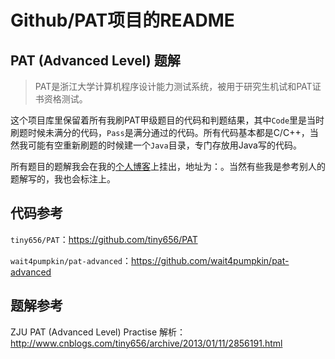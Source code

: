 # Github/PAT项目的README

## PAT (Advanced Level) 题解
>PAT是浙江大学计算机程序设计能力测试系统，被用于研究生机试和PAT证书资格测试。

这个项目库里保留着所有我刷PAT甲级题目的代码和判题结果，其中`Code`里是当时刷题时候未满分的代码，`Pass`是满分通过的代码。所有代码基本都是C/C++，当然我可能有空重新刷题的时候建一个`Java`目录，专门存放用Java写的代码。

所有题目的题解我会在我的[个人博客](http://secret114.com)上挂出，地址为：。当然有些我是参考别人的题解写的，我也会标注上。

## 代码参考
`tiny656/PAT`：https://github.com/tiny656/PAT

`wait4pumpkin/pat-advanced`：https://github.com/wait4pumpkin/pat-advanced

## 题解参考
ZJU PAT (Advanced Level) Practise 解析：http://www.cnblogs.com/tiny656/archive/2013/01/11/2856191.html